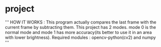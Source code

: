 # project
'''
HOW IT WORKS : This program actually compares the last frame with the current frame by subtracting them.
This project has 2 modes. mode 0 is the normal mode and mode 1 has more accuracy(its better to use it in an area with lower brightness).
Required modules : opencv-python(cv2) and numpy
'''
